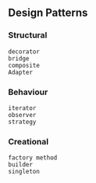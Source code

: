 ## Design Patterns

### Structural 
    decorator
    bridge
    composite
    Adapter
### Behaviour
    iterator
    observer
    strategy
### Creational
    factory method
    builder
    singleton